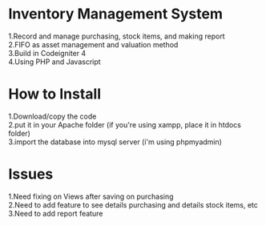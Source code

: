 # Inventory Management System
1.Record and manage purchasing, stock items, and making report\
2.FIFO as asset management and valuation method\
3.Build in Codeigniter 4\
4.Using PHP and Javascript 

# How to Install
1.Download/copy the code\
2.put it in your Apache folder (if you're using xampp, place it in htdocs folder)\
3.import the database into mysql server (i'm using phpmyadmin)

# Issues
1.Need fixing on Views after saving on purchasing\
2.Need to add feature to see details purchasing and details stock items, etc
3.Need to add report feature

